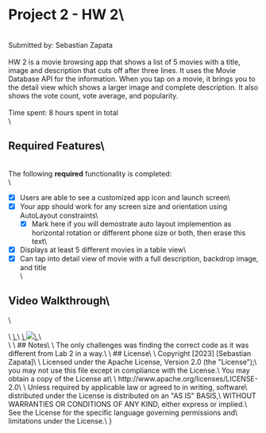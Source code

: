 # Project 2 - HW 2\
\
Submitted by: Sebastian Zapata\
\
HW 2 is a movie browsing app that shows a list of 5 movies with a title, image and description that cuts off after three lines. It uses the Movie Database API for the information. When you tap on a movie, it brings you to the detail view which shows a larger image and complete description. It also shows the vote count, vote average, and popularity.\
 \
Time spent: 8 hours spent in total\
\
## Required Features\
\
The following **required** functionality is completed:\
\
- [x] Users are able to see a customized app icon and launch screen\
- [x] Your app should work for any screen size and orientation using AutoLayout constraints\
  - [x] Mark here if you will demostrate auto layout implemention as horizontal rotation or different phone size or both, then erase this text\
- [x] Displays at least 5 different movies in a table view\
- [x] Can tap into detail view of movie with a full description, backdrop image, and title\
\
## Video Walkthrough\
\
<div>\
    <a href="https://www.loom.com/share/d751eae5cbcd421ea12b6580faaf4167">\
    </a>\
    <a href="https://www.loom.com/share/d751eae5cbcd421ea12b6580faaf4167">\
      <img style="max-width:300px;" src="https://cdn.loom.com/sessions/thumbnails/d751eae5cbcd421ea12b6580faaf4167-with-play.gif">\
    </a>\
  </div>\
\
## Notes\
\
The only challenges was finding the correct code as it was different from Lab 2 in a way.\
\
## License\
\
    Copyright [2023] [Sebastian Zapata]\
\
    Licensed under the Apache License, Version 2.0 (the "License");\
    you may not use this file except in compliance with the License.\
    You may obtain a copy of the License at\
\
        http://www.apache.org/licenses/LICENSE-2.0\
\
    Unless required by applicable law or agreed to in writing, software\
    distributed under the License is distributed on an "AS IS" BASIS,\
    WITHOUT WARRANTIES OR CONDITIONS OF ANY KIND, either express or implied.\
    See the License for the specific language governing permissions and\
    limitations under the License.\
}
